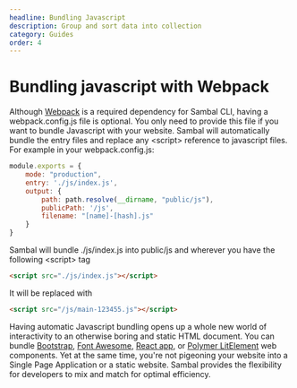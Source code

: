 ```yaml
---
headline: Bundling Javascript
description: Group and sort data into collection
category: Guides
order: 4
---
```


# Bundling javascript with Webpack

Although [Webpack](https://webpack.js.org/) is a required dependency for Sambal CLI, having a webpack.config.js file is optional.  You only need to provide this file if you want to bundle Javascript with your website.  Sambal will automatically bundle the entry files and replace any &lt;script&gt; reference to javascript files.  For example in your webpack.config.js:

```js
module.exports = {
    mode: "production",
    entry: './js/index.js',
    output: {
        path: path.resolve(__dirname, "public/js"),
        publicPath: '/js',
        filename: "[name]-[hash].js"
    }
}
```

Sambal will bundle ./js/index.js into public/js and wherever you have the following &lt;script&gt; tag

```html
<script src="./js/index.js"></script>
```

It will be replaced with 

```html
<script src="/js/main-123455.js"></script>
```

Having automatic Javascript bundling opens up a whole new world of interactivity to an otherwise boring and static HTML document.  You can bundle [Bootstrap](https://getbootstrap.com/), [Font Awesome](https://fontawesome.com/), [React app](https://reactjs.org/), or [Polymer LitElement](https://lit-element.polymer-project.org/) web components.  Yet at the same time, you're not pigeoning your website into a Single Page Application or a static website.  Sambal provides the flexibility for developers to mix and match for optimal efficiency.